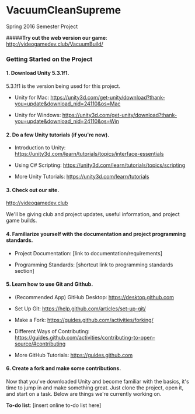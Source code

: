 # VacuumCleanSupreme
Spring 2016 Semester Project

#####**Try out the web version our game**: http://videogamedev.club/VacuumBuild/

### Getting Started on the Project

#### 1. Download Unity 5.3.1f1.
5.3.1f1 is the version being used for this project.
 
- Unity for Mac: https://unity3d.com/get-unity/download?thank-you=update&download_nid=24110&os=Mac
 
- Unity for Windows: https://unity3d.com/get-unity/download?thank-you=update&download_nid=24110&os=Win

#### 2. Do a few Unity tutorials (if you're new).

- Introduction to Unity: https://unity3d.com/learn/tutorials/topics/interface-essentials

- Using C# Scripting: https://unity3d.com/learn/tutorials/topics/scripting

- More Unity Tutorials: https://unity3d.com/learn/tutorials

#### 3. Check out our site.
 
http://videogamedev.club 

We'll be giving club and project updates, useful information, and project game builds.

#### 4. Familiarize yourself with the documentation and project programming standards.

- Project Documentation: [link to documentation/requirements]

- Programming Standards: [shortcut link to programming standards section]

#### 5. Learn how to use Git and Github.

- (Recommended App) GitHub Desktop: https://desktop.github.com

- Set Up Git: https://help.github.com/articles/set-up-git/

- Make a Fork: https://guides.github.com/activities/forking/

- Different Ways of Contributing: https://guides.github.com/activities/contributing-to-open-source/#contributing

- More GitHub Tutorials: https://guides.github.com

#### 6. Create a fork and make some contributions.
Now that you've downloaded Unity and become familiar with the basics, it's time to jump in and make something great. Just clone the project, open it, and start on a task. Below are things we're currently working on.

**To-do list**: [insert online to-do list here]
